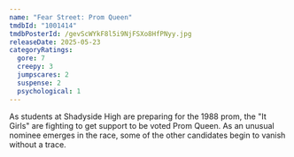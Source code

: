 ```yaml
---
name: "Fear Street: Prom Queen"
tmdbId: "1001414"
tmdbPosterId: /gevScWYkF8l5i9NjFSXo8HfPNyy.jpg
releaseDate: 2025-05-23
categoryRatings:
  gore: 7
  creepy: 3
  jumpscares: 2
  suspense: 2
  psychological: 1
---
```

As students at Shadyside High are preparing for the 1988 prom, the "It Girls" are fighting to get support to be voted Prom Queen. As an unusual nominee emerges in the race, some of the other candidates begin to vanish without a trace.
